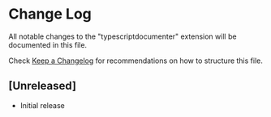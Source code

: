 # Change Log

All notable changes to the "typescriptdocumenter" extension will be documented in this file.

Check [Keep a Changelog](http://keepachangelog.com/) for recommendations on how to structure this file.

## [Unreleased]

- Initial release